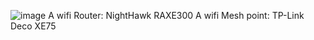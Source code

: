 ![image](https://github.com/user-attachments/assets/802fe73a-98db-47a4-884e-9df0ab80b79e)
A wifi Router: NightHawk RAXE300
A wifi Mesh point: TP-Link Deco XE75

